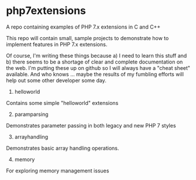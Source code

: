 # php7extensions
A repo containing examples of PHP 7.x extensions in C and C++

This repo will contain small, sample projects to demonstrate how to implement features in PHP 7.x extensions.

Of course, I'm writing these things because a) I need to learn this stuff and b) there seems to be a shortage of clear and complete documentation on the web. I'm putting these up on github so I will always have a "cheat sheet" available. And who knows ... maybe the results of my fumbling efforts will help out some other developer some day. 

1. helloworld 

Contains some simple "helloworld" extensions

2. paramparsing

Demonstrates parameter passing in both legacy and new PHP 7 styles

3. arrayhandling

Demonstrates basic array handling operations. 

4. memory

For exploring memory management issues


